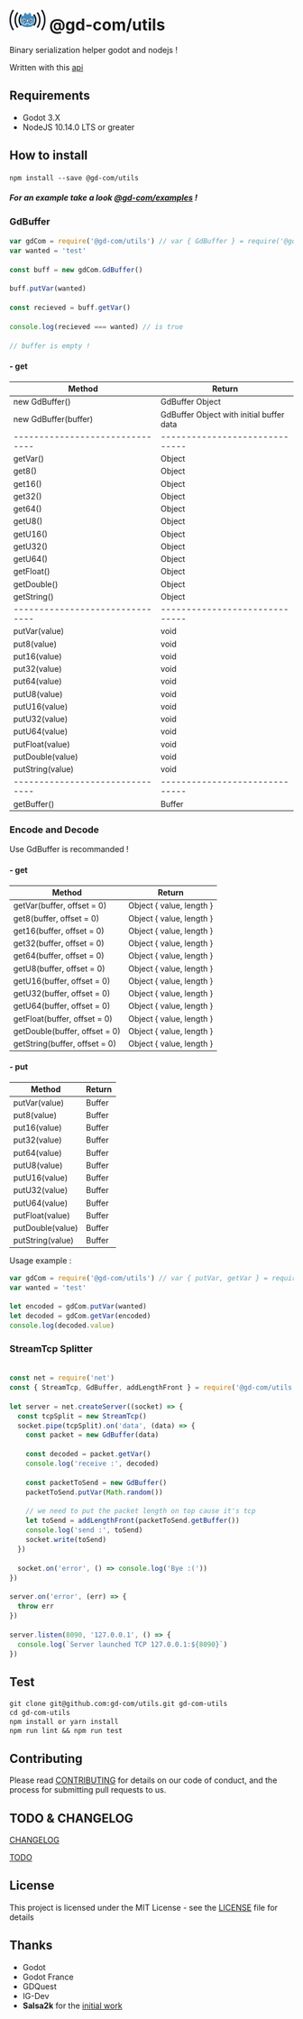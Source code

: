 # ![GM-Com](./img/logo.png) @gd-com/utils

Binary serialization helper godot and nodejs !

Written with this [api](http://docs.godotengine.org/en/latest/tutorials/misc/binary_serialization_api.html)

## Requirements

- Godot 3.X
- NodeJS 10.14.0 LTS or greater

## How to install

`npm install --save @gd-com/utils`


##### For an example take a look *[@gd-com/examples](https://github.com/gd-com/examples)* !


### GdBuffer


```javascript
var gdCom = require('@gd-com/utils') // var { GdBuffer } = require('@gd-com/utils')
var wanted = 'test'

const buff = new gdCom.GdBuffer()

buff.putVar(wanted)

const recieved = buff.getVar()

console.log(recieved === wanted) // is true

// buffer is empty !

```

#### - get
| Method | Return |
|-------------------------------|------------------------------|
| new GdBuffer() | GdBuffer Object |
| new GdBuffer(buffer) | GdBuffer Object with initial buffer data|
|-------------------------------|------------------------------|
| getVar() | Object |
| get8() | Object  |
| get16() | Object  |
| get32() | Object  |
| get64() | Object  |
| getU8() | Object  |
| getU16() | Object  |
| getU32() | Object  |
| getU64() | Object  |
| getFloat() | Object  |
| getDouble() | Object  |
| getString() | Object  |
|-------------------------------|------------------------------|
| putVar(value) | void |
| put8(value) | void |
| put16(value) | void |
| put32(value) | void |
| put64(value) | void |
| putU8(value) | void |
| putU16(value) | void |
| putU32(value) | void |
| putU64(value) | void |
| putFloat(value) | void |
| putDouble(value) | void |
| putString(value) | void |
|-------------------------------|------------------------------|
| getBuffer() | Buffer |

### Encode and Decode

Use GdBuffer is recommanded !

#### - get
| Method | Return |
|-------------------------------|------------------------------|
| getVar(buffer, offset = 0) | Object {   value,   length } |
| get8(buffer, offset = 0) | Object {   value,   length } |
| get16(buffer, offset = 0) | Object {   value,   length } |
| get32(buffer, offset = 0) | Object {   value,   length } |
| get64(buffer, offset = 0) | Object {   value,   length } |
| getU8(buffer, offset = 0) | Object {   value,   length } |
| getU16(buffer, offset = 0) | Object {   value,   length } |
| getU32(buffer, offset = 0) | Object {   value,   length } |
| getU64(buffer, offset = 0) | Object {   value,   length } |
| getFloat(buffer, offset = 0) | Object {   value,   length } |
| getDouble(buffer, offset = 0) | Object {   value,   length } |
| getString(buffer, offset = 0) | Object {   value,   length } |

#### - put
| Method | Return |
|-------------------------------|------------------------------|
| putVar(value) | Buffer |
| put8(value) | Buffer |
| put16(value) | Buffer |
| put32(value) | Buffer |
| put64(value) | Buffer |
| putU8(value) | Buffer |
| putU16(value) | Buffer |
| putU32(value) | Buffer |
| putU64(value) | Buffer |
| putFloat(value) | Buffer |
| putDouble(value) | Buffer |
| putString(value) | Buffer |

Usage example :
```javascript
var gdCom = require('@gd-com/utils') // var { putVar, getVar } = require('@gd-com/utils')
var wanted = 'test'

let encoded = gdCom.putVar(wanted)
let decoded = gdCom.getVar(encoded)
console.log(decoded.value)
```

### StreamTcp Splitter

```javascript

const net = require('net')
const { StreamTcp, GdBuffer, addLengthFront } = require('@gd-com/utils')

let server = net.createServer((socket) => {
  const tcpSplit = new StreamTcp()
  socket.pipe(tcpSplit).on('data', (data) => {
    const packet = new GdBuffer(data)

    const decoded = packet.getVar()
    console.log('receive :', decoded)

    const packetToSend = new GdBuffer()
    packetToSend.putVar(Math.random())

    // we need to put the packet length on top cause it's tcp
    let toSend = addLengthFront(packetToSend.getBuffer())
    console.log('send :', toSend)
    socket.write(toSend)
  })

  socket.on('error', () => console.log('Bye :('))
})

server.on('error', (err) => {
  throw err
})

server.listen(8090, '127.0.0.1', () => {
  console.log(`Server launched TCP 127.0.0.1:${8090}`)
})
```

## Test

```
git clone git@github.com:gd-com/utils.git gd-com-utils
cd gd-com-utils
npm install or yarn install
npm run lint && npm run test
```

## Contributing

Please read [CONTRIBUTING](CONTRIBUTING.md) for details on our code of conduct, and the process for submitting pull requests to us.

## TODO & CHANGELOG
[CHANGELOG](CHANGELOG.md)

[TODO](TODO.md)


## License

This project is licensed under the MIT License - see the [LICENSE](LICENSE) file for details

## Thanks
* Godot
* Godot France
* GDQuest
* IG-Dev
* **Salsa2k** for the [initial work](https://github.com/salsa2k/godotserver)
